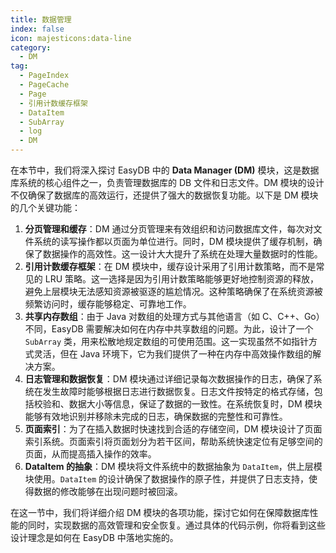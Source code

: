 ```yaml
---
title: 数据管理
index: false
icon: majesticons:data-line
category:
  - DM
tag:
  - PageIndex
  - PageCache
  - Page
  - 引用计数缓存框架
  - DataItem
  - SubArray
  - log
  - DM
---
```


在本节中，我们将深入探讨 EasyDB 中的 **Data Manager (DM)** 模块，这是数据库系统的核心组件之一，负责管理数据库的 DB 文件和日志文件。DM 模块的设计不仅确保了数据库的高效运行，还提供了强大的数据恢复功能。以下是 DM 模块的几个关键功能：

1. **分页管理和缓存**：DM 通过分页管理来有效组织和访问数据库文件，每次对文件系统的读写操作都以页面为单位进行。同时，DM 模块提供了缓存机制，确保了数据操作的高效性。这一设计大大提升了系统在处理大量数据时的性能。
2. **引用计数缓存框架**：在 DM 模块中，缓存设计采用了引用计数策略，而不是常见的 LRU 策略。这一选择是因为引用计数策略能够更好地控制资源的释放，避免上层模块无法感知资源被驱逐的尴尬情况。这种策略确保了在系统资源被频繁访问时，缓存能够稳定、可靠地工作。
3. **共享内存数组**：由于 Java 对数组的处理方式与其他语言（如 C、C++、Go）不同，EasyDB 需要解决如何在内存中共享数组的问题。为此，设计了一个 `SubArray` 类，用来松散地规定数组的可使用范围。这一实现虽然不如指针方式灵活，但在 Java 环境下，它为我们提供了一种在内存中高效操作数组的解决方案。
4. **日志管理和数据恢复**：DM 模块通过详细记录每次数据操作的日志，确保了系统在发生故障时能够根据日志进行数据恢复。日志文件按特定的格式存储，包括校验和、数据大小等信息，保证了数据的一致性。在系统恢复时，DM 模块能够有效地识别并移除未完成的日志，确保数据的完整性和可靠性。
5. **页面索引**：为了在插入数据时快速找到合适的存储空间，DM 模块设计了页面索引系统。页面索引将页面划分为若干区间，帮助系统快速定位有足够空间的页面，从而提高插入操作的效率。
6. **DataItem 的抽象**：DM 模块将文件系统中的数据抽象为 `DataItem`，供上层模块使用。`DataItem` 的设计确保了数据操作的原子性，并提供了日志支持，使得数据的修改能够在出现问题时被回滚。

在这一节中，我们将详细介绍 DM 模块的各项功能，探讨它如何在保障数据库性能的同时，实现数据的高效管理和安全恢复。通过具体的代码示例，你将看到这些设计理念是如何在 EasyDB 中落地实施的。